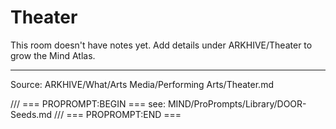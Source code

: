 # Theater

This room doesn't have notes yet. Add details under ARKHIVE/Theater to grow the Mind Atlas.

---
Source: ARKHIVE/What/Arts Media/Performing Arts/Theater.md

/// === PROPROMPT:BEGIN ===
see: MIND/ProPrompts/Library/DOOR-Seeds.md
/// === PROPROMPT:END ===
